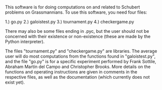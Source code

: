 This software is for doing computations on and related to Schubert problems on
Grassmannians. To use this software, you need four files:

1.) go.py
2.) galoistest.py
3.) tournament.py
4.) checkergame.py

There may also be some files ending in .pyc, but the user should not be
concerned with their existence or non-existence (these are made by the Python
interpreter).

The files "tournament.py" and "checkergame.py" are libraries. The average user
will do most computations from the functions found in "galoistest.py", and the
file "go.py" is for a specific experiment performed by Frank Sottile, Abraham
Martín del Campo and Christopher Brooks. More details on the functions and
operating instructions are given in comments in the respective files, as well as
the documentation (which currently does not exist yet).